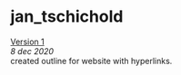 jan_tschichold
================
[Version 1](https://leanderixd.github.io/jan_tschichold/jan_tschichold-one.html)   
*8 dec 2020*  
created outline for website with hyperlinks.